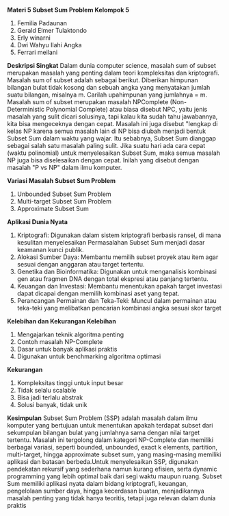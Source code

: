 **Materi 5
Subset Sum Problem Kelompok 5**
1.	Femilia Padaunan
2.	Gerald Elmer Tulaktondo
3.	Erly winarni
4.	Dwi Wahyu Ilahi Angka
5.	Ferrari meilani

**Deskripsi Singkat**
Dalam dunia computer science, masalah sum of subset merupakan masalah yang penting dalam teori kompleksitas dan kriptografi. Masalah sum of subset adalah sebagai berikut. Diberikan himpunan bilangan bulat tidak kosong dan sebuah angka yang menyatakan jumlah suatu bilangan, misalnya m. Carilah upahimpunan yang jumlahnya = m. Masalah sum of subset merupakan masalah NPComplete (Non-Deterministic Polynomial Complete) atau biasa disebut NPC, yaitu jenis masalah yang sulit dicari solusinya, tapi kalau kita sudah tahu jawabannya, kita bisa mengeceknya dengan cepat. Masalah ini juga disebut "lengkap di kelas NP karena semua masalah lain di NP bisa diubah menjadi bentuk Subset Sum dalam waktu yang wajar.
Itu sebabnya, Subset Sum dianggap sebagai salah satu masalah paling sulit. Jika suatu hari ada cara cepat (waktu polinomial) untuk menyelesaikan Subset Sum, maka semua masalah NP juga bisa diselesaikan dengan cepat. Inilah yang disebut dengan masalah "P vs NP" dalam ilmu komputer.

**Variasi Masalah Subset Sum Problem**
1.	Unbounded Subset Sum Problem
2.	Multi-target Subset Sum Problem
3.	Approximate Subset Sum

**Aplikasi Dunia Nyata**
1.	Kriptografi: Digunakan dalam sistem kriptografi berbasis ransel, di mana kesulitan menyelesaikan Permasalahan Subset Sum menjadi dasar keamanan kunci publik.
2.	Alokasi Sumber Daya: Membantu memilih subset proyek atau item agar sesuai dengan anggaran atau target tertentu.
3.	Genetika dan Bioinformatika: Digunakan untuk menganalisis kombinasi gen atau fragmen DNA dengan total ekspresi atau panjang tertentu.
4.	Keuangan dan Investasi: Membantu menentukan apakah target investasi dapat dicapai dengan memilih kombinasi aset yang tepat.
5.	Perancangan Permainan dan Teka-Teki: Muncul dalam permainan atau teka-teki yang melibatkan pencarian kombinasi angka sesuai skor target

**Kelebihan dan Kekurangan
Kelebihan**
1.	Mengajarkan teknik algoritma penting
2.	Contoh masalah NP-Complete
3.	Dasar untuk banyak aplikasi praktis
4.	Digunakan untuk benchmarking algoritma optimasi

**Kekurangan**
1.	Kompleksitas tinggi untuk input besar
2.	Tidak selalu scalable
3.	Bisa jadi terlalu abstrak
4.	Solusi banyak, tidak unik

**Kesimpulan**
Subset Sum Problem (SSP) adalah masalah dalam ilmu komputer yang bertujuan untuk menentukan
apakah terdapat subset dari sekumpulan bilangan bulat yang jumlahnya sama dengan nilai target 
tertentu. Masalah ini tergolong dalam kategori NP-Complete dan memiliki berbagai variasi, 
seperti bounded, unbounded, exact k elements, partition, multi-target, hingga approximate subset
sum, yang masing-masing memiliki aplikasi dan batasan berbeda.Untuk menyelesaikan SSP, digunakan 
pendekatan rekursif yang sederhana namun kurang efisien, serta dynamic programming yang lebih 
optimal baik dari segi waktu maupun ruang. Subset Sum memiliki aplikasi nyata dalam bidang kriptografi, 
keuangan, pengelolaan sumber daya, hingga kecerdasan buatan, menjadikannya masalah penting yang tidak hanya
 teoritis, tetapi juga relevan dalam dunia praktis
